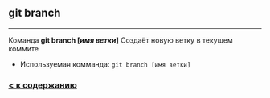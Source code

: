 ## git branch
---

Команда **git branch [*имя ветки*]** Создаёт новую ветку в текущем коммите 

* Используемая комманда: `git branch [имя ветки]`

### [< к содержанию](/README.md)